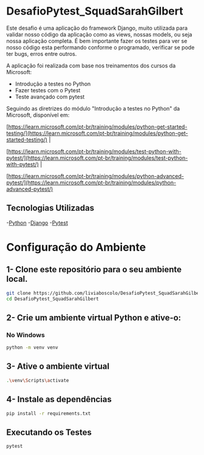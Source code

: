 # DesafioPytest_SquadSarahGilbert
Este desafio é uma aplicação do framework Django, muito utilizada para validar nosso código da aplicação como as views, nossas models, ou seja nossa aplicação completa. É bem importante fazer os testes para ver se nosso código esta performando conforme o programado, verificar se pode ter bugs, erros entre outros. 

A aplicação foi realizada com base nos treinamentos dos cursos da Microsoft:
- Introdução a testes no Python
- Fazer testes com o Pytest
- Teste avançado com pytest

Seguindo as diretrizes do módulo "Introdução a testes no Python" da Microsoft, disponível em:

[https://learn.microsoft.com/pt-br/training/modules/python-get-started-testing/](https://learn.microsoft.com/pt-br/training/modules/python-get-started-testing/) |

[https://learn.microsoft.com/pt-br/training/modules/test-python-with-pytest/](https://learn.microsoft.com/pt-br/training/modules/test-python-with-pytest/) | 

[https://learn.microsoft.com/pt-br/training/modules/python-advanced-pytest/](https://learn.microsoft.com/pt-br/training/modules/python-advanced-pytest/) 

## Tecnologias Utilizadas
-[Python](https://www.python.org/) 
-[Django](https://www.djangoproject.com/)
-[Pytest](https://docs.pytest.org/en/stable/)

# Configuração do Ambiente

## 1- Clone este repositório para o seu ambiente local.

```bash
git clone https://github.com/liviaboscolo/DesafioPytest_SquadSarahGilbert
cd DesafioPytest_SquadSarahGilbert
```

## 2- Crie um ambiente virtual Python e ative-o:

### No Windows

```bash
python -m venv venv
```

## 3- Ative o ambiente virtual

```bash
.\venv\Scripts\activate
```

## 4- Instale as dependências 

```bash
pip install -r requirements.txt
```

## Executando os Testes

```bash
pytest
```

